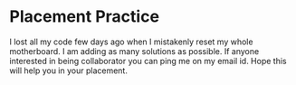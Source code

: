 # Placement Practice

<!-- # placementPractice -->
I lost all my code few days ago when I mistakenly reset my whole motherboard. I am adding as many solutions as possible. If anyone interested in being collaborator you can ping me on my email id. Hope this will help you in your placement.
